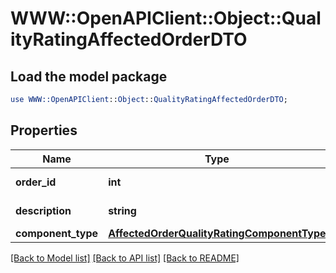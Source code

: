 # WWW::OpenAPIClient::Object::QualityRatingAffectedOrderDTO

## Load the model package
```perl
use WWW::OpenAPIClient::Object::QualityRatingAffectedOrderDTO;
```

## Properties
Name | Type | Description | Notes
------------ | ------------- | ------------- | -------------
**order_id** | **int** | Идентификатор заказа. | 
**description** | **string** | Описание проблемы. | 
**component_type** | [**AffectedOrderQualityRatingComponentType**](AffectedOrderQualityRatingComponentType.md) |  | 

[[Back to Model list]](../README.md#documentation-for-models) [[Back to API list]](../README.md#documentation-for-api-endpoints) [[Back to README]](../README.md)


